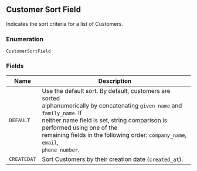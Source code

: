 ## Customer Sort Field

Indicates the sort criteria for a list of Customers.

### Enumeration

`CustomerSortField`

### Fields

| Name | Description |
|  --- | --- |
| `DEFAULT` | Use the default sort. By default, customers are sorted<br>alphanumerically by concatenating `given_name` and `family_name`. If<br>neither name field is set, string comparison is performed using one of the<br>remaining fields in the following order: `company_name`, `email`,<br>`phone_number`. |
| `CREATEDAT` | Sort Customers by their creation date (`created_at`). |

